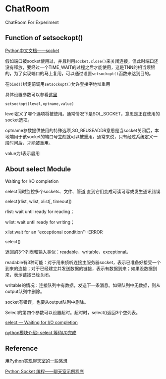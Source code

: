 # ChatRoom
ChatRoom For Experiment

## Function of setsockopt()
[Python中文文档——socket](http://python.usyiyi.cn/translate/python_278/library/socket.html)

假如端口被socket使用过，并且利用`socket.close()`来关闭连接，但此时端口还没有释放，要经过一个TIME_WAIT的过程之后才能使用，这是TNN的相当烦银的，为了实现端口的马上复用，可以通过设置`setsockopt()`函数来达到目的。

在`bind()`绑定前调用`setsockopt()`允许套接字地址重用

具体设置参数可以参看[这里](http://www.cnblogs.com/xiaowuyi/archive/2012/08/06/2625509.html)

`setsockopt(level,optname,value)`

level定义了哪个选项将被使用。通常情况下是SOL_SOCKET，意思是正在使用的socket选项。

optname参数提供使用的特殊选项,SO_REUSEADDR意思是当socket关闭后，本地端用于该socket的端口号立刻就可以被重用。通常来说，只有经过系统定义一段时间后，才能被重用。

value为1表示启用

## About select Module
Waiting for I/O completion

select同时监控多个sockets、文件、管道,直到它们变成可读可写或发生通讯错误

select(rlist, wlist, xlist[, timeout])

rlist: wait until ready for reading；

wlist: wait until ready for writing；

xlist:wait for an “exceptional condition”--ERROR

select()

返回的3个列表和输入类似：readable，writable，exceptional。

readable有3种可能：对于用来侦听连接主服务器socket，表示已准备好接受一个到来的连接；对于已经建立并发送数据的链接，表示有数据到来；如果没数据到来，表示链接已经关闭。

writable的情况：连接队列中有数据，发送下一条消息。如果队列中无数据，则从output队列中删除。

socket有错误，也要从output队列中删除。

Select的第四个参数可以设置超时。超时时，select()返回3个空列表。

[select — Waiting for I/O completion](http://python.usyiyi.cn/translate/python_278/library/index.html)

[python模块介绍- select 等待I/0完成](http://my.oschina.net/u/1433482/blog/191211)

## Reference
[用Python实现聊天室的一些感想](http://tonnie17.github.io/2015/12/11/chatroom/)

[Python Socket 编程——聊天室示例程序](http://www.cnblogs.com/hazir/p/python_chat_room.html)
